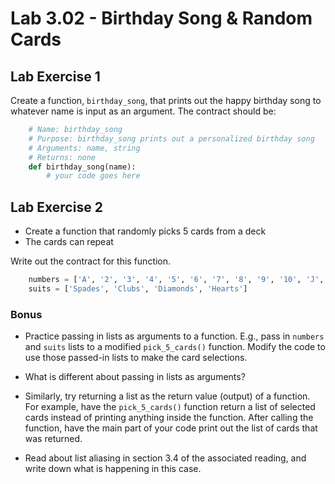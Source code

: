 # Lab 3.02 - Birthday Song & Random Cards

## Lab Exercise 1

Create a function, `birthday_song`, that prints out the happy birthday song to whatever name is input as an argument. The contract should be:

```python
    # Name: birthday_song
    # Purpose: birthday_song prints out a personalized birthday song
    # Arguments: name, string
    # Returns: none
    def birthday_song(name):
        # your code goes here
```

## Lab Exercise 2

* Create a function that randomly picks 5 cards from a deck
* The cards can repeat

Write out the contract for this function.

```python
    numbers = ['A', '2', '3', '4', '5', '6', '7', '8', '9', '10', 'J', 'Q', 'K']
    suits = ['Spades', 'Clubs', 'Diamonds', 'Hearts']
```

### Bonus

* Practice passing in lists as arguments to a function. E.g., pass in `numbers` and `suits` lists to a modified `pick_5_cards()` function.  Modify the code to use those passed-in lists to make the card selections.

* What is different about passing in lists as arguments?

* Similarly, try returning a list as the return value (output) of a function.  For example, have the `pick_5_cards()` function return a list of selected cards instead of printing anything inside the function.  After calling the function, have the main part of your code print out the list of cards that was returned.

* Read about list aliasing in section 3.4 of the associated reading, and write down what is happening in this case.

